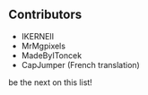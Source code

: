 ## Contributors
* IKERNEII
* MrMgpixels
* MadeByIToncek
* CapJumper (French translation)

be the next on this list!